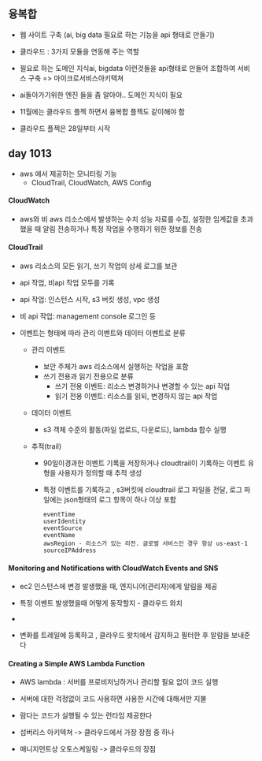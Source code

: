 ##  융복합

- 웹 사이트 구축 (ai, big data 필요로 하는 기능을 api 형태로 만들기)
- 클라우드 : 3가지 모듈을 연동해 주는 역할

- 필요로 하는 도메인 지식ai, bigdata 이런것들을  api형태로 만들어 조합하여 서비스 구축 => 마이크로서비스아키텍쳐

- ai돌아가기위한 엔진 들을 좀 알아야.. 도메인 지식이 필요

- 11월에는 클라우드 플젝 하면서 융복합 플젝도 같이해야 함

- 클라우드 플젝은 28일부터 시작

  

  

## day 1013

- aws 에서 제공하는 모니터링 기능
  - CloudTrail, CloudWatch, AWS Config

#### CloudWatch 

- aws와 비 aws 리소스에서 발생하는 수치 성능 자료를 수집, 설정한 임계값을 초과했을 때 알림 전송하거나 특정 작업을 수행하기 위한 정보를 전송

#### CloudTrail 

- aws 리소스의 모든 읽기, 쓰기 작업의 상세 로그를 보관

-  api 작업, 비api 작업 모두를 기록

  - api 작업: 인스턴스 시작, s3 버킷 생성, vpc 생성 

  - 비 api 작업: management console 로그인 등 

    

- 이벤트는 형태에 따라 관리 이벤트와 데이터 이벤트로 분류

  - 관리 이벤트

    - 보안 주체가 aws 리소스에서 실행하는 작업을 포함
    - 쓰기 전용과 읽기 전용으로 분류
      - 쓰기 전용 이벤트: 리소스 변경하거나 변경할 수 있는 api 작업
      - 읽기 전용 이벤트: 리소스를 읽되, 변경하지 않는 api 작업

  - 데이터 이벤트

    - s3 객체 수준의 활동(파일 업로드, 다운로드), lambda 함수 실행

  - 추적(trail)

    - 90일이경과한 이벤트 기록을 저장하거나 cloudtrail이 기록하는 이벤트 유형을 사용자가 정의할 때 추적 생성

    - 특정 이벤트를 기록하고 , s3버킷에 cloudtrail 로그 파일을 전달, 로그 파일에는 json형태의 로그 항목이 하나 이상 포함

      ~~~
      eventTime
      userIdentity
      eventSource
      eventName
      awsRegion - 리소스가 있는 리전. 글로벌 서비스인 경우 항상 us-east-1
      sourceIPAddress
      ~~~

      

#### **Monitoring and Notifications with CloudWatch Events and SNS**

- ec2 인스턴스에 변경 발생했을 때, 엔지니어(관리자)에게 알림을 제공

- 특정 이벤트 발생했을때 어떻게 동작할지 - 클라우드 와치
- 



- 변화를 트레일에 등록하고 , 클라우드 왓치에서 감지하고 필터한 후 알람을 보내준다



#### **Creating a Simple AWS Lambda Function**

- AWS lambda : 서버를 프로비저닝하거나 관리할 필요 없이 코드 실행
- 서버에 대한 걱정없이 코드 사용하면 사용한 시간에 대해서만 지불
- 람다는 코드가 실행될 수 있는 런타임 제공한다

- 섭버리스 아키텍쳐 -> 클라우드에서 가장 장점 중 하나

- 매니지먼트상 오토스케일링 -> 클라우드의 장점

  


